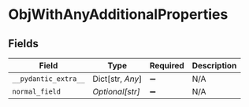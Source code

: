 # ObjWithAnyAdditionalProperties


## Fields

| Field                | Type                 | Required             | Description          |
| -------------------- | -------------------- | -------------------- | -------------------- |
| `__pydantic_extra__` | Dict[str, *Any*]     | :heavy_minus_sign:   | N/A                  |
| `normal_field`       | *Optional[str]*      | :heavy_minus_sign:   | N/A                  |
